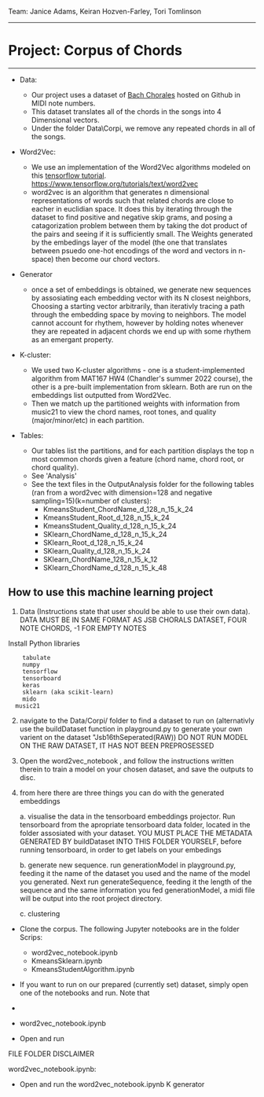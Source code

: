 Team: Janice Adams, Keiran Hozven-Farley, Tori Tomlinson

***
# **Project: Corpus of Chords**
***
 * Data:  
    * Our project uses a dataset of [Bach Chorales](https://github.com/czhuang/JSB-Chorales-dataset) hosted on Github in MIDI note numbers.
    * This dataset translates all of the chords in the songs into 4 Dimensional vectors.
    * Under the folder Data\Corpi, we remove any repeated chords in all of the songs.     
      
 * Word2Vec:  
    * We use an implementation of the Word2Vec algorithms modeled on this [tensorflow tutorial](https://www.tensorflow.org/tutorials/text/word2vec).
    https://www.tensorflow.org/tutorials/text/word2vec
    * word2vec is an algorithm that generates n dimensional representations of words such that related chords are close to eacher in
    euclidian space. It does this by iterating through the dataset to find positive and negative skip grams, and posing a catagorization problem between them by taking the dot product of the pairs and seeing if it is sufficiently small. The Weights generated by the embedings layer of the model (the one that translates between psuedo one-hot encodings of the word and vectors in n-space) then become our chord vectors.

 * Generator 
    * once a set of embeddings is obtained, we generate new sequences by assosiating each embedding vector with its N closest         neighbors, Choosing a starting vector arbitrarily, than iterativly tracing a path through the embedding space by moving to neighbors. The model cannot account for rhythem, however by holding notes whenever they are repeated in adjacent chords we end up with some rhythem as an emergant property.

 * K-cluster:  
    * We used two K-cluster algorithms - one is a student-implemented algorithm from MAT167 HW4 (Chandler's summer 2022 course), the other is a pre-built implementation from sklearn. Both are run on the embeddings list outputted from Word2Vec. 
    * Then we match up the partitioned weights with information from music21 to view the chord names, root tones, and quality (major/minor/etc) in each partition. 
      
 * Tables:  
   * Our tables list the partitions, and for each partition displays the top n most common chords given a feature (chord name, chord root, or chord quality). 
   * See 'Analysis' 
   * See the text files in the OutputAnalysis folder for the following tables (ran from a word2vec with dimension=128 and negative sampling=15)(k=number of clusters):
      * KmeansStudent_ChordName_d_128_n_15_k_24
      * KmeansStudent_Root_d_128_n_15_k_24
      * KmeansStudent_Quality_d_128_n_15_k_24
      * SKlearn_ChordName_d_128_n_15_k_24
      * SKlearn_Root_d_128_n_15_k_24
      * SKlearn_Quality_d_128_n_15_k_24
      * SKlearn_ChordName_128_n_15_k_12
      * SKlearn_ChordName_d_128_n_15_k_48
      
    
## **How to use this machine learning project**  

   1. Data (Instructions state that user should be able to use their own data).  
   DATA MUST BE IN SAME FORMAT AS JSB CHORALS DATASET, FOUR NOTE CHORDS, -1 FOR EMPTY NOTES
      
   Install Python libraries
    
		tabulate
		numpy
		tensorflow
		tensorboard
		keras
		sklearn (aka scikit-learn)
		mido
      music21

   2. navigate to the Data/Corpi/ folder to find a dataset to run on (alternativly use the buildDataset function in playground.py 
   to generate your own varient on the dataset "Jsb16thSeperated(RAW)) DO NOT RUN MODEL ON THE RAW DATASET, IT HAS NOT BEEN PREPROSESSED



   3. Open the word2vec_notebook , and follow the instructions written therein to train a model on your chosen dataset, and save the outputs to disc.

   4. from here there are three things you can do with the generated embeddings

      a. visualise the data in the tensorboard embeddings projector. Run tensorboard from the apropriate tensorboard data folder, located in the folder assosiated with your dataset. YOU MUST PLACE THE METADATA GENERATED BY buildDataset INTO THIS FOLDER YOURSELF, before running tensorboard, in order to get labels on your embedings 

      b. generate new sequence. run generationModel in playground.py, feeding it the name of the dataset you used and the name of the model you generated. Next run generateSequence, feeding it the length of the sequence and the same information you fed generationModel, a midi file will be output into the root project directory. 

      c. clustering
  
 * Clone the corpus. The following Jupyter notebooks are in the folder Scrips:
   * word2vec_notebook.ipynb
   * KmeansSklearn.ipynb
   * KmeansStudentAlgorithm.ipynb
 

 * If you want to run on our prepared (currently set) dataset, simply open one of the notebooks and run. Note that 
 *    
 * word2vec_notebook.ipynb
 * Open and run

FILE FOLDER DISCLAIMER

word2vec_notebook.ipynb:
   * Open and run the word2vec_notebook.ipynb
K
generator
   


##
